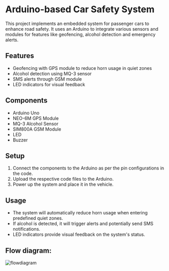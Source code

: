 # Arduino-based Car Safety System

This project implements an embedded system for passenger cars to enhance road safety. It uses an Arduino to integrate various sensors and modules for features like geofencing, alcohol detection and emergency alerts.

## Features

- Geofencing with GPS module to reduce horn usage in quiet zones
- Alcohol detection using MQ-3 sensor
- SMS alerts through GSM module
- LED indicators for visual feedback

## Components

- Arduino Uno
- NEO-6M GPS Module
- MQ-3 Alcohol Sensor
- SIM800A GSM Module
- LED
- Buzzer

## Setup

1. Connect the components to the Arduino as per the pin configurations in the code.
2. Upload the respective code files to the Arduino.
3. Power up the system and place it in the vehicle.

## Usage

- The system will automatically reduce horn usage when entering predefined quiet zones.
- If alcohol is detected, it will trigger alerts and potentially send SMS notifications.
- LED indicators provide visual feedback on the system's status.

## Flow diagram:
![flowdiagram](https://github.com/user-attachments/assets/92087b68-18ef-4f04-bf86-a7ed213fb65f)
